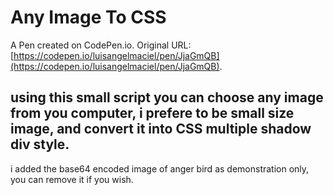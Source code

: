 # Any Image To CSS

A Pen created on CodePen.io. Original URL: [https://codepen.io/luisangelmaciel/pen/JjaGmQB](https://codepen.io/luisangelmaciel/pen/JjaGmQB).

using this small script you can choose any image from you computer, i prefere to be small size image,
and convert it into CSS multiple shadow div style.
----
i added the base64 encoded image of anger bird as demonstration only, you can remove it if you wish.